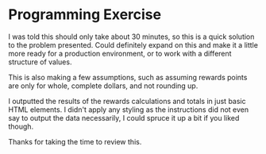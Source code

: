 # Programming Exercise

I was told this should only take about 30 minutes, so this is a quick solution to the problem presented. Could definitely expand on this and make it a little more ready for a production environment, or to work with a different structure of values.

This is also making a few assumptions, such as assuming rewards points are only for whole, complete dollars, and not rounding up.

I outputted the results of the rewards calculations and totals in just basic HTML elements. I didn't apply any styling as the instructions did not even say to output the data necessarily, I could spruce it up a bit if you liked though.

Thanks for taking the time to review this.